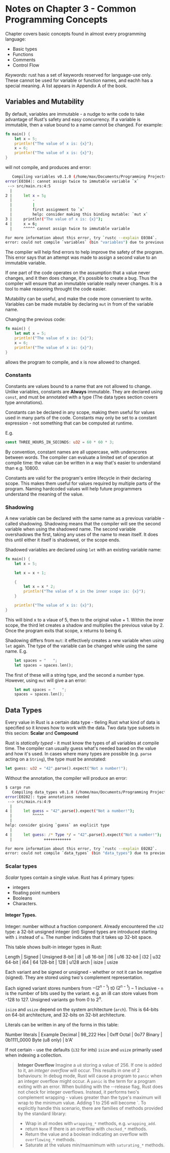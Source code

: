 # Notes on Chapter 3 - Common Programming Concepts

Chapter covers basic concepts found in almost every programming language:
 - Basic types
 - Functions
 - Comments
 - Control Flow

*Keywords*: rust has a set of keywords reserved for language-use only.
These cannot be used for variable or function names, and eachh has a special meaning.
A list appears in Appendix A of the book.

## Variables and Mutability

By default, variables are immutable - a nudge to write code to take advantage of Rust's safety and easy concurrency.
If a variable is immutable, then a value bound to a name cannot be changed.
For example:

```rust
fn main() {
    let x = 5;
    println!("The value of x is: {x}");
    x = 6;
    println!("The value of x is: {x}");
}
```

will not compile, and produces and error:

```bash
   Compiling variables v0.1.0 (/home/max/Documents/Programming Projects/Learning-Rust/Chapter3/Bookwork/variables)
error[E0384]: cannot assign twice to immutable variable `x`
 --> src/main.rs:4:5
  |
2 |     let x = 5;
  |         -
  |         |
  |         first assignment to `x`
  |         help: consider making this binding mutable: `mut x`
3 |     println!("The value of x is: {x}");
4 |     x = 6;
  |     ^^^^^ cannot assign twice to immutable variable

For more information about this error, try `rustc --explain E0384`.
error: could not compile `variables` (bin "variables") due to previous error
```

The compiler will help find errors to help improve the safety of the program.
This error says that an attempt was made to assign a second value to an immutable variable.

If one part of the code operates on the assumption that a value never changes, and it then does change, it's possible to create a bug.
Thus the compiler will ensure that an immutable variable really never changes.
It is a tool to make reasoning throught the code easier.

Mutability can be useful, and make the code more convenient to write.
Variables can be made mutable by declaring `mut` in from of the variable name.

Changing the previous code:

```rust
fn main() {
    let mut x = 5;
    println!("The value of x is: {x}");
    x = 6;
    println!("The value of x is: {x}");
}
```

allows the program to compile, and x is now allowed to changed.

### Constants

Constants are values bound to a name that are not allowed to change.
Unlike variables, constants are **Always** immutable.
They are declared using `const`, and must be annotated with a type (The data types section covers type annotations).

Constants can be declared in any scope, making them useful for values used in many parts of the code.
Constants may only be set to a constant expression - not something that can be computed at runtime.

E.g. 

```rust
const THREE_HOURS_IN_SECONDS: u32 = 60 * 60 * 3;
```

By convention, constant names are all uppercase, with underscores between words.
The compiler can evaluate a limited set of operation at compile time: the value can be written in a way that's easier to understand than e.g. 10800.

Constants are valid for the program's entire lifecycle in their declaring scope.
This makes them useful for values required by multiple parts of the program.
Naming hardcoded values will help future programmers understand the meaning of the  value.

### Shadowing

A new variable can be declared with the same name as a previous variable - called shadowing.
Shadowing means that the compiler will see the second variable when using the shadowed name.
The second variable overshadows the first, taking any uses of the name to mean itself.
It does this until either it itself is shadowed, or the scope ends.

Shadowed variables are declared using `let` with an existing variable name:

```rust
fn main() {
    let x = 5;

    let x = x + 1;

    {
        let x = x * 2;
        println!("The value of x in the inner scope is: {x}");
    }

    println!("The value of x is: {x}");
}
```

This will bind x to a vlaue of 5, then to the original value + 1.
Within the inner scope, the third let creates a shadow and multiplies the previous value by 2.
Once the program exits that scope, x returns to being 6.

Shadowing differs from `mut`: it effectively creates a new variable when using `let` again.
The type of the variable can be changed while using the same name.
E.g.

```rust
    let spaces = "   ";
    let spaces = spaces.len();
```

The first of these will a string type, and the second a number type.
However, using `mut` will give a an error:

```rust
    let mut spaces = "   ";
    spaces = spaces.len();
```

## Data Types

Every value in Rust is a certain data type - tleling Rust what kind of data is specified so it knows how to work with the data.
Two data type subsets in this secion: **Scalar** and **Compound**

Rust is *statically typed* - it must know the types of all variables at compile time.
The compiler can usually guess what's needed based on the value and how it's used.
In cases where many types are possible (e.g. `parse` acting on a `String`), the type must be annotated:

```rust
let guess: u32 = "42".parse().expect("Not a number!");
```

Without the annotation, the compiler will produce an error:

```bash
$ cargo run
   Compiling data_types v0.1.0 (/home/max/Documents/Programming Projects/Learning-Rust/Chapter3/Bookwork/data_types)
error[E0282]: type annotations needed
 --> src/main.rs:4:9
  |
4 |     let guess = "42".parse().expect("Not a number!");
  |         ^^^^^
  |
help: consider giving `guess` an explicit type
  |
4 |     let guess: /* Type */ = "42".parse().expect("Not a number!");
  |              ++++++++++++

For more information about this error, try `rustc --explain E0282`.
error: could not compile `data_types` (bin "data_types") due to previous error
```

### Scalar types

*Scalar* types contain a single value.
Rust has 4 primary types:
 - integers
 - floating point numbers
 - Booleans
 - Characters.

#### Integer Types.

Integer: number without a fraction component.
Already encountered the `u32` type: a 32-bit unsigned integer (int)
Signed types are introduced starting with `i` instead of `u`.
The number indicates that it takes up 32-bit space.

This table shows built-in integer types in Rust:

Length | Signed | Unsigned
8-bit | i8 | u8
16-bit | i16 | u16
32-bit | i32 | u32
64-bit | i64 | 64
128-bit | 128 | u128
arch | isize | usize

Each variant and be signed or unsigned - whether or not it can be negative (signed).
They are stored using two's complement representation.

Each signed variant stores numbers from $-(2^{n-1})$ t0 $(2^{n-1}) - 1$ inclusive - `n` is the number of bits used by the variant.
e.g. an i8 can store values from -128 to 127.
Unsigned variants go from $0$ to $2^{n}$.

`isize` and `usize` depend on the system architecture (`arch`).
This is 64-bits on 64-bit architecture, and 32-bits on 32-bit architecture.

Literals can be written in any of the forms in this table:

Number literals | Example
Decimal | 98_222
Hex | 0xff
Octal | 0o77
Binary | 0b1111_0000
Byte (u8 only) | b'A'

If not certain - use the defaults (`i32` for ints)
`isize` and `usize` primarily used when indexing a collection.

> **Integer Overflow**
> Imagine a `u8` storing a value of 256.
> If one is added to it, an *integer overflow* will occur.
> This results in one of 2 behaviours: In debug mode, Rust will cause a program to `panic` when an integer overflow might occur. 
> A `panic` is the term for a program exiting with an error.
> When building with the --release flag, Rust does not check for integer overflows.
> Instead, it performs two's complement wrapping - values greater than the type's maximum will wrap to the minimum value.
> Adding 1 to 256 will become `.
> To explicitly handle this scenario, there are families of methods provided by the standard library:
>  - Wrap in all modes with `wrapping_*` methods, e.g. `wrapping_add`.
>  - return `None` if there is an overflow with `checked_*` methods.
>  - Return the value and a boolean indicating an overflow with `overflowing_*` methods.
>  - Saturate at the values min/maxmimum with `saturating_*` methods. 
